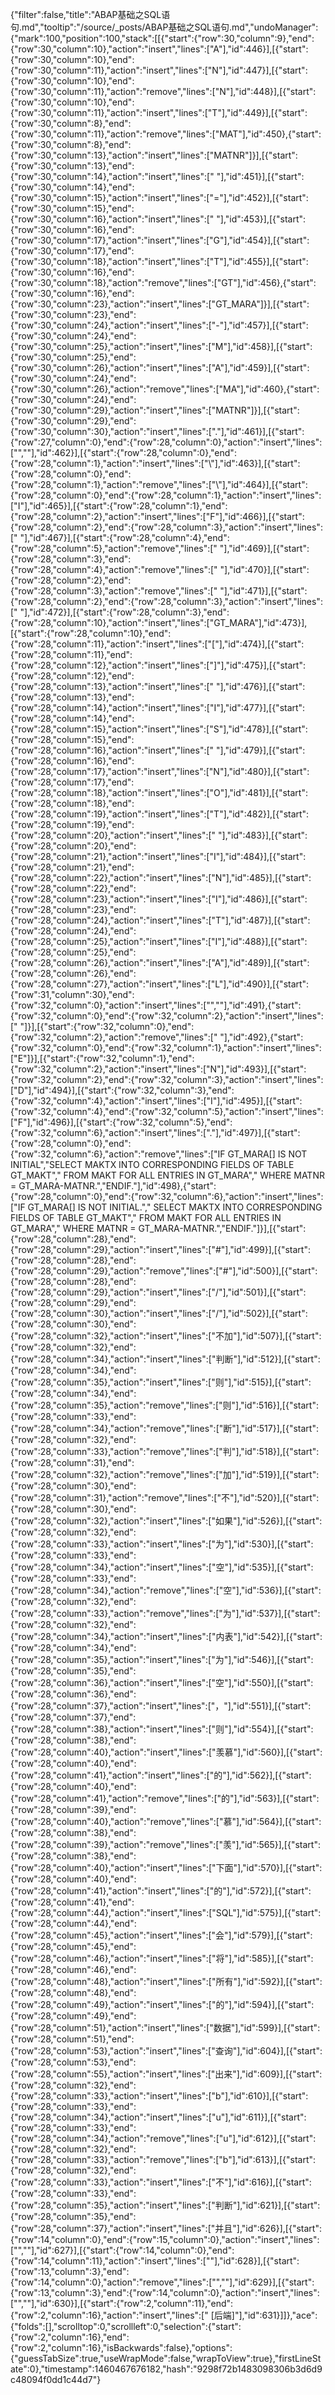 {"filter":false,"title":"ABAP基础之SQL语句.md","tooltip":"/source/_posts/ABAP基础之SQL语句.md","undoManager":{"mark":100,"position":100,"stack":[[{"start":{"row":30,"column":9},"end":{"row":30,"column":10},"action":"insert","lines":["A"],"id":446}],[{"start":{"row":30,"column":10},"end":{"row":30,"column":11},"action":"insert","lines":["N"],"id":447}],[{"start":{"row":30,"column":10},"end":{"row":30,"column":11},"action":"remove","lines":["N"],"id":448}],[{"start":{"row":30,"column":10},"end":{"row":30,"column":11},"action":"insert","lines":["T"],"id":449}],[{"start":{"row":30,"column":8},"end":{"row":30,"column":11},"action":"remove","lines":["MAT"],"id":450},{"start":{"row":30,"column":8},"end":{"row":30,"column":13},"action":"insert","lines":["MATNR"]}],[{"start":{"row":30,"column":13},"end":{"row":30,"column":14},"action":"insert","lines":[" "],"id":451}],[{"start":{"row":30,"column":14},"end":{"row":30,"column":15},"action":"insert","lines":["="],"id":452}],[{"start":{"row":30,"column":15},"end":{"row":30,"column":16},"action":"insert","lines":[" "],"id":453}],[{"start":{"row":30,"column":16},"end":{"row":30,"column":17},"action":"insert","lines":["G"],"id":454}],[{"start":{"row":30,"column":17},"end":{"row":30,"column":18},"action":"insert","lines":["T"],"id":455}],[{"start":{"row":30,"column":16},"end":{"row":30,"column":18},"action":"remove","lines":["GT"],"id":456},{"start":{"row":30,"column":16},"end":{"row":30,"column":23},"action":"insert","lines":["GT_MARA"]}],[{"start":{"row":30,"column":23},"end":{"row":30,"column":24},"action":"insert","lines":["-"],"id":457}],[{"start":{"row":30,"column":24},"end":{"row":30,"column":25},"action":"insert","lines":["M"],"id":458}],[{"start":{"row":30,"column":25},"end":{"row":30,"column":26},"action":"insert","lines":["A"],"id":459}],[{"start":{"row":30,"column":24},"end":{"row":30,"column":26},"action":"remove","lines":["MA"],"id":460},{"start":{"row":30,"column":24},"end":{"row":30,"column":29},"action":"insert","lines":["MATNR"]}],[{"start":{"row":30,"column":29},"end":{"row":30,"column":30},"action":"insert","lines":["."],"id":461}],[{"start":{"row":27,"column":0},"end":{"row":28,"column":0},"action":"insert","lines":["",""],"id":462}],[{"start":{"row":28,"column":0},"end":{"row":28,"column":1},"action":"insert","lines":["\\"],"id":463}],[{"start":{"row":28,"column":0},"end":{"row":28,"column":1},"action":"remove","lines":["\\"],"id":464}],[{"start":{"row":28,"column":0},"end":{"row":28,"column":1},"action":"insert","lines":["I"],"id":465}],[{"start":{"row":28,"column":1},"end":{"row":28,"column":2},"action":"insert","lines":["F"],"id":466}],[{"start":{"row":28,"column":2},"end":{"row":28,"column":3},"action":"insert","lines":[" "],"id":467}],[{"start":{"row":28,"column":4},"end":{"row":28,"column":5},"action":"remove","lines":[" "],"id":469}],[{"start":{"row":28,"column":3},"end":{"row":28,"column":4},"action":"remove","lines":[" "],"id":470}],[{"start":{"row":28,"column":2},"end":{"row":28,"column":3},"action":"remove","lines":[" "],"id":471}],[{"start":{"row":28,"column":2},"end":{"row":28,"column":3},"action":"insert","lines":[" "],"id":472}],[{"start":{"row":28,"column":3},"end":{"row":28,"column":10},"action":"insert","lines":["GT_MARA"],"id":473}],[{"start":{"row":28,"column":10},"end":{"row":28,"column":11},"action":"insert","lines":["["],"id":474}],[{"start":{"row":28,"column":11},"end":{"row":28,"column":12},"action":"insert","lines":["]"],"id":475}],[{"start":{"row":28,"column":12},"end":{"row":28,"column":13},"action":"insert","lines":[" "],"id":476}],[{"start":{"row":28,"column":13},"end":{"row":28,"column":14},"action":"insert","lines":["I"],"id":477}],[{"start":{"row":28,"column":14},"end":{"row":28,"column":15},"action":"insert","lines":["S"],"id":478}],[{"start":{"row":28,"column":15},"end":{"row":28,"column":16},"action":"insert","lines":[" "],"id":479}],[{"start":{"row":28,"column":16},"end":{"row":28,"column":17},"action":"insert","lines":["N"],"id":480}],[{"start":{"row":28,"column":17},"end":{"row":28,"column":18},"action":"insert","lines":["O"],"id":481}],[{"start":{"row":28,"column":18},"end":{"row":28,"column":19},"action":"insert","lines":["T"],"id":482}],[{"start":{"row":28,"column":19},"end":{"row":28,"column":20},"action":"insert","lines":[" "],"id":483}],[{"start":{"row":28,"column":20},"end":{"row":28,"column":21},"action":"insert","lines":["I"],"id":484}],[{"start":{"row":28,"column":21},"end":{"row":28,"column":22},"action":"insert","lines":["N"],"id":485}],[{"start":{"row":28,"column":22},"end":{"row":28,"column":23},"action":"insert","lines":["I"],"id":486}],[{"start":{"row":28,"column":23},"end":{"row":28,"column":24},"action":"insert","lines":["T"],"id":487}],[{"start":{"row":28,"column":24},"end":{"row":28,"column":25},"action":"insert","lines":["I"],"id":488}],[{"start":{"row":28,"column":25},"end":{"row":28,"column":26},"action":"insert","lines":["A"],"id":489}],[{"start":{"row":28,"column":26},"end":{"row":28,"column":27},"action":"insert","lines":["L"],"id":490}],[{"start":{"row":31,"column":30},"end":{"row":32,"column":0},"action":"insert","lines":["",""],"id":491},{"start":{"row":32,"column":0},"end":{"row":32,"column":2},"action":"insert","lines":["  "]}],[{"start":{"row":32,"column":0},"end":{"row":32,"column":2},"action":"remove","lines":["  "],"id":492},{"start":{"row":32,"column":0},"end":{"row":32,"column":1},"action":"insert","lines":["E"]}],[{"start":{"row":32,"column":1},"end":{"row":32,"column":2},"action":"insert","lines":["N"],"id":493}],[{"start":{"row":32,"column":2},"end":{"row":32,"column":3},"action":"insert","lines":["D"],"id":494}],[{"start":{"row":32,"column":3},"end":{"row":32,"column":4},"action":"insert","lines":["I"],"id":495}],[{"start":{"row":32,"column":4},"end":{"row":32,"column":5},"action":"insert","lines":["F"],"id":496}],[{"start":{"row":32,"column":5},"end":{"row":32,"column":6},"action":"insert","lines":["."],"id":497}],[{"start":{"row":28,"column":0},"end":{"row":32,"column":6},"action":"remove","lines":["IF GT_MARA[] IS NOT INITIAL","SELECT MAKTX INTO CORRESPONDING FIELDS OF TABLE GT_MAKT","  FROM MAKT FOR ALL ENTRIES IN GT_MARA","  WHERE MATNR = GT_MARA-MATNR.","ENDIF."],"id":498},{"start":{"row":28,"column":0},"end":{"row":32,"column":6},"action":"insert","lines":["IF GT_MARA[] IS NOT INITIAL.","  SELECT MAKTX INTO CORRESPONDING FIELDS OF TABLE GT_MAKT","    FROM MAKT FOR ALL ENTRIES IN GT_MARA","    WHERE MATNR = GT_MARA-MATNR.","ENDIF."]}],[{"start":{"row":28,"column":28},"end":{"row":28,"column":29},"action":"insert","lines":["#"],"id":499}],[{"start":{"row":28,"column":28},"end":{"row":28,"column":29},"action":"remove","lines":["#"],"id":500}],[{"start":{"row":28,"column":28},"end":{"row":28,"column":29},"action":"insert","lines":["/"],"id":501}],[{"start":{"row":28,"column":29},"end":{"row":28,"column":30},"action":"insert","lines":["/"],"id":502}],[{"start":{"row":28,"column":30},"end":{"row":28,"column":32},"action":"insert","lines":["不加"],"id":507}],[{"start":{"row":28,"column":32},"end":{"row":28,"column":34},"action":"insert","lines":["判断"],"id":512}],[{"start":{"row":28,"column":34},"end":{"row":28,"column":35},"action":"insert","lines":["则"],"id":515}],[{"start":{"row":28,"column":34},"end":{"row":28,"column":35},"action":"remove","lines":["则"],"id":516}],[{"start":{"row":28,"column":33},"end":{"row":28,"column":34},"action":"remove","lines":["断"],"id":517}],[{"start":{"row":28,"column":32},"end":{"row":28,"column":33},"action":"remove","lines":["判"],"id":518}],[{"start":{"row":28,"column":31},"end":{"row":28,"column":32},"action":"remove","lines":["加"],"id":519}],[{"start":{"row":28,"column":30},"end":{"row":28,"column":31},"action":"remove","lines":["不"],"id":520}],[{"start":{"row":28,"column":30},"end":{"row":28,"column":32},"action":"insert","lines":["如果"],"id":526}],[{"start":{"row":28,"column":32},"end":{"row":28,"column":33},"action":"insert","lines":["为"],"id":530}],[{"start":{"row":28,"column":33},"end":{"row":28,"column":34},"action":"insert","lines":["空"],"id":535}],[{"start":{"row":28,"column":33},"end":{"row":28,"column":34},"action":"remove","lines":["空"],"id":536}],[{"start":{"row":28,"column":32},"end":{"row":28,"column":33},"action":"remove","lines":["为"],"id":537}],[{"start":{"row":28,"column":32},"end":{"row":28,"column":34},"action":"insert","lines":["内表"],"id":542}],[{"start":{"row":28,"column":34},"end":{"row":28,"column":35},"action":"insert","lines":["为"],"id":546}],[{"start":{"row":28,"column":35},"end":{"row":28,"column":36},"action":"insert","lines":["空"],"id":550}],[{"start":{"row":28,"column":36},"end":{"row":28,"column":37},"action":"insert","lines":["，"],"id":551}],[{"start":{"row":28,"column":37},"end":{"row":28,"column":38},"action":"insert","lines":["则"],"id":554}],[{"start":{"row":28,"column":38},"end":{"row":28,"column":40},"action":"insert","lines":["羡慕"],"id":560}],[{"start":{"row":28,"column":40},"end":{"row":28,"column":41},"action":"insert","lines":["的"],"id":562}],[{"start":{"row":28,"column":40},"end":{"row":28,"column":41},"action":"remove","lines":["的"],"id":563}],[{"start":{"row":28,"column":39},"end":{"row":28,"column":40},"action":"remove","lines":["慕"],"id":564}],[{"start":{"row":28,"column":38},"end":{"row":28,"column":39},"action":"remove","lines":["羡"],"id":565}],[{"start":{"row":28,"column":38},"end":{"row":28,"column":40},"action":"insert","lines":["下面"],"id":570}],[{"start":{"row":28,"column":40},"end":{"row":28,"column":41},"action":"insert","lines":["的"],"id":572}],[{"start":{"row":28,"column":41},"end":{"row":28,"column":44},"action":"insert","lines":["SQL"],"id":575}],[{"start":{"row":28,"column":44},"end":{"row":28,"column":45},"action":"insert","lines":["会"],"id":579}],[{"start":{"row":28,"column":45},"end":{"row":28,"column":46},"action":"insert","lines":["将"],"id":585}],[{"start":{"row":28,"column":46},"end":{"row":28,"column":48},"action":"insert","lines":["所有"],"id":592}],[{"start":{"row":28,"column":48},"end":{"row":28,"column":49},"action":"insert","lines":["的"],"id":594}],[{"start":{"row":28,"column":49},"end":{"row":28,"column":51},"action":"insert","lines":["数据"],"id":599}],[{"start":{"row":28,"column":51},"end":{"row":28,"column":53},"action":"insert","lines":["查询"],"id":604}],[{"start":{"row":28,"column":53},"end":{"row":28,"column":55},"action":"insert","lines":["出来"],"id":609}],[{"start":{"row":28,"column":32},"end":{"row":28,"column":33},"action":"insert","lines":["b"],"id":610}],[{"start":{"row":28,"column":33},"end":{"row":28,"column":34},"action":"insert","lines":["u"],"id":611}],[{"start":{"row":28,"column":33},"end":{"row":28,"column":34},"action":"remove","lines":["u"],"id":612}],[{"start":{"row":28,"column":32},"end":{"row":28,"column":33},"action":"remove","lines":["b"],"id":613}],[{"start":{"row":28,"column":32},"end":{"row":28,"column":33},"action":"insert","lines":["不"],"id":616}],[{"start":{"row":28,"column":33},"end":{"row":28,"column":35},"action":"insert","lines":["判断"],"id":621}],[{"start":{"row":28,"column":35},"end":{"row":28,"column":37},"action":"insert","lines":["并且"],"id":626}],[{"start":{"row":14,"column":0},"end":{"row":15,"column":0},"action":"insert","lines":["",""],"id":627}],[{"start":{"row":14,"column":0},"end":{"row":14,"column":11},"action":"insert","lines":["<!--more-->"],"id":628}],[{"start":{"row":13,"column":3},"end":{"row":14,"column":0},"action":"remove","lines":["",""],"id":629}],[{"start":{"row":13,"column":3},"end":{"row":14,"column":0},"action":"insert","lines":["",""],"id":630}],[{"start":{"row":2,"column":11},"end":{"row":2,"column":16},"action":"insert","lines":[" [后端]"],"id":631}]]},"ace":{"folds":[],"scrolltop":0,"scrollleft":0,"selection":{"start":{"row":2,"column":16},"end":{"row":2,"column":16},"isBackwards":false},"options":{"guessTabSize":true,"useWrapMode":false,"wrapToView":true},"firstLineState":0},"timestamp":1460467676182,"hash":"9298f72b1483098306b3d6d9c48094f0dd1c44d7"}